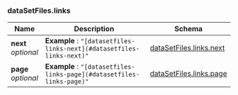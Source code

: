 
<a name="datasetfiles-links"></a>
### dataSetFiles.links

|Name|Description|Schema|
|---|---|---|
|**next**  <br>*optional*|**Example** : `"[datasetfiles-links-next](#datasetfiles-links-next)"`|[dataSetFiles.links.next](dataSetFiles_links_next.md#datasetfiles-links-next)|
|**page**  <br>*optional*|**Example** : `"[datasetfiles-links-page](#datasetfiles-links-page)"`|[dataSetFiles.links.page](dataSetFiles_links_page.md#datasetfiles-links-page)|



